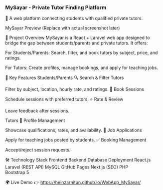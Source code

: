 ### MySayar - Private Tutor Finding Platform
🚀 A web platform connecting students with qualified private tutors.

MySayar Preview (Replace with actual screenshot later)

🌟 Project Overview
MySayar is a React + Laravel web app designed to bridge the gap between students/parents and private tutors. It offers:

For Students/Parents: Search, filter, and book tutors by subject, price, and ratings.

For Tutors: Create profiles, manage bookings, and apply for teaching jobs.

🎯 Key Features
Students/Parents
🔍 Search & Filter Tutors

Filter by subject, location, hourly rate, and ratings.
📅 Book Sessions

Schedule sessions with preferred tutors.
⭐ Rate & Review

Leave feedback after sessions.

Tutors
📝 Profile Management

Showcase qualifications, rates, and availability.
📨 Job Applications

Apply for teaching jobs posted by students.
✅ Booking Management

Accept/reject session requests.

🛠 Technology Stack
Frontend	Backend	Database	Deployment
React.js	Laravel (REST API)	MySQL	GitHub Pages
Next.js (SEO)	PHP		
Bootstrap 5			

🌍 Live Demo
👉 https://heinzarnitun.github.io/WebApp_MySayar/

